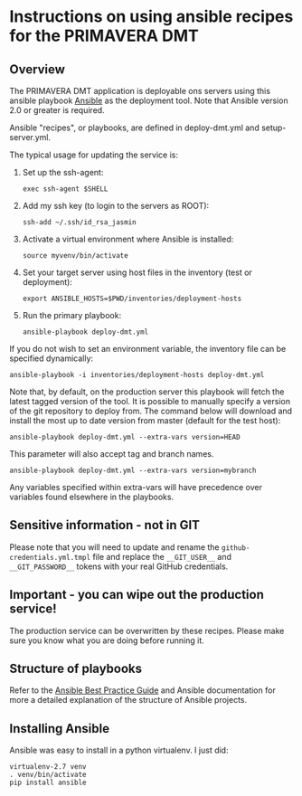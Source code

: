 # Instructions on using ansible recipes for the PRIMAVERA DMT

## Overview

The PRIMAVERA DMT application is deployable ons servers using this ansible playbook [Ansible](http://www.ansible.com) as the deployment tool. Note that Ansible version 2.0 or greater is required.

Ansible "recipes", or playbooks, are defined in deploy-dmt.yml and setup-server.yml.

The typical usage for updating the service is:

1. Set up the ssh-agent:

    `exec ssh-agent $SHELL`

2. Add my ssh key (to login to the servers as ROOT):

    `ssh-add ~/.ssh/id_rsa_jasmin`

3. Activate a virtual environment where Ansible is installed:

    `source myvenv/bin/activate`

4. Set your target server using host files in the inventory (test or deployment):

    `export ANSIBLE_HOSTS=$PWD/inventories/deployment-hosts`

5. Run the primary playbook:

    `ansible-playbook deploy-dmt.yml`

If you do not wish to set an environment variable, the inventory file can be specified dynamically:

    ansible-playbook -i inventories/deployment-hosts deploy-dmt.yml

Note that, by default, on the production server this playbook will fetch the latest tagged version
of the tool. It is possible to manually specify a version of the git repository to deploy from.
The command below will download and install the most up to date version from master (default for the test host):

    ansible-playbook deploy-dmt.yml --extra-vars version=HEAD

This parameter will also accept tag and branch names.

    ansible-playbook deploy-dmt.yml --extra-vars version=mybranch

Any variables specified within extra-vars will have precedence over variables found elsewhere in the playbooks.

## Sensitive information - not in GIT

Please note that you will need to update and rename the `github-credentials.yml.tmpl`
file and replace the `__GIT_USER__` and `__GIT_PASSWORD__` tokens with your
real GitHub credentials.

## Important - you can wipe out the production service!

The production service can be overwritten by these recipes. Please make sure you know what you are doing before running it. 

## Structure of playbooks

Refer to the [Ansible Best Practice Guide](http://docs.ansible.com/ansible/playbooks_best_practices.html)
and Ansible documentation for more a detailed explanation of the structure of Ansible projects.

## Installing Ansible

Ansible was easy to install in a python virtualenv. I just did:

    virtualenv-2.7 venv
    . venv/bin/activate
    pip install ansible
 
